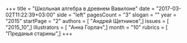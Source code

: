 +++
title = "Школьная алгебра в древнем Вавилоне"
date = "2017-03-02T11:22:39+03:00"
side = "left"
pagesCount = "3"
slogan = ""
year = "2015"
startPage = "2"
authors = [ "Андрей Щетников",]
issues = [ "2015_10",]
illustrators = [ "Анна Горлач",]
month = "10"
rubrics = [ "Преданья старины",]
+++
